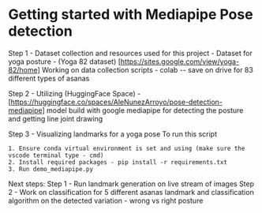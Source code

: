 # Getting started with Mediapipe Pose detection

Step 1 - Dataset collection and resources  used for this project -
    Dataset for yoga posture - (Yoga 82 dataset) [https://sites.google.com/view/yoga-82/home]
    Working on data collection scripts - colab -- save on drive for 83 different types of asanas

Step 2 - Utilizing (HuggingFace Space) - [https://huggingface.co/spaces/AleNunezArroyo/pose-detection-mediapipe] model build with google mediapipe for detecting the posture and getting line joint drawing

Step 3 - Visualizing landmarks for a yoga pose
    To run this script

    1. Ensure conda virtual environment is set and using (make sure the vscode terminal type - cmd)
    2. Install required packages - pip install -r requirements.txt
    3. Run demo_mediapipe.py

Next steps:
    Step 1 - Run landmark generation on live stream of images
    Step 2 - Work on classification for 5 different asanas landmark and classification algorithm on the detected variation - wrong vs right posture
